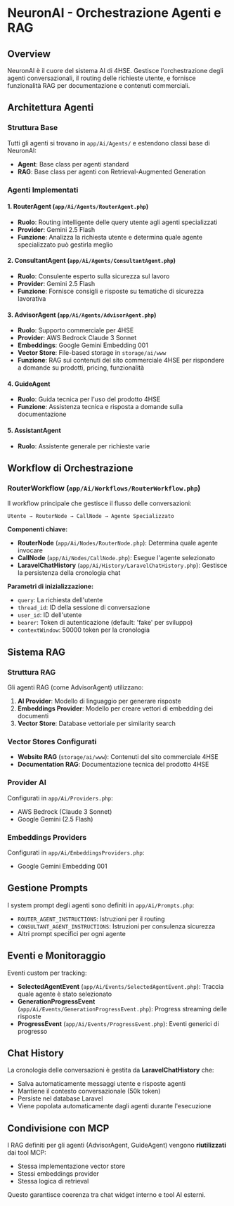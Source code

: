 # NeuronAI - Orchestrazione Agenti e RAG

## Overview

NeuronAI è il cuore del sistema AI di 4HSE. Gestisce l'orchestrazione degli agenti conversazionali, il routing delle richieste utente, e fornisce funzionalità RAG per documentazione e contenuti commerciali.

## Architettura Agenti

### Struttura Base

Tutti gli agenti si trovano in `app/Ai/Agents/` e estendono classi base di NeuronAI:
- **Agent**: Base class per agenti standard
- **RAG**: Base class per agenti con Retrieval-Augmented Generation

### Agenti Implementati

#### 1. RouterAgent (`app/Ai/Agents/RouterAgent.php`)
- **Ruolo**: Routing intelligente delle query utente agli agenti specializzati
- **Provider**: Gemini 2.5 Flash
- **Funzione**: Analizza la richiesta utente e determina quale agente specializzato può gestirla meglio

#### 2. ConsultantAgent (`app/Ai/Agents/ConsultantAgent.php`)
- **Ruolo**: Consulente esperto sulla sicurezza sul lavoro
- **Provider**: Gemini 2.5 Flash
- **Funzione**: Fornisce consigli e risposte su tematiche di sicurezza lavorativa

#### 3. AdvisorAgent (`app/Ai/Agents/AdvisorAgent.php`)
- **Ruolo**: Supporto commerciale per 4HSE
- **Provider**: AWS Bedrock Claude 3 Sonnet
- **Embeddings**: Google Gemini Embedding 001
- **Vector Store**: File-based storage in `storage/ai/www`
- **Funzione**: RAG sui contenuti del sito commerciale 4HSE per rispondere a domande su prodotti, pricing, funzionalità

#### 4. GuideAgent
- **Ruolo**: Guida tecnica per l'uso del prodotto 4HSE
- **Funzione**: Assistenza tecnica e risposta a domande sulla documentazione

#### 5. AssistantAgent
- **Ruolo**: Assistente generale per richieste varie

## Workflow di Orchestrazione

### RouterWorkflow (`app/Ai/Workflows/RouterWorkflow.php`)

Il workflow principale che gestisce il flusso delle conversazioni:

```
Utente → RouterNode → CallNode → Agente Specializzato
```

**Componenti chiave:**
- **RouterNode** (`app/Ai/Nodes/RouterNode.php`): Determina quale agente invocare
- **CallNode** (`app/Ai/Nodes/CallNode.php`): Esegue l'agente selezionato
- **LaravelChatHistory** (`app/Ai/History/LaravelChatHistory.php`): Gestisce la persistenza della cronologia chat

**Parametri di inizializzazione:**
- `query`: La richiesta dell'utente
- `thread_id`: ID della sessione di conversazione
- `user_id`: ID dell'utente
- `bearer`: Token di autenticazione (default: 'fake' per sviluppo)
- `contextWindow`: 50000 token per la cronologia

## Sistema RAG

### Struttura RAG

Gli agenti RAG (come AdvisorAgent) utilizzano:

1. **AI Provider**: Modello di linguaggio per generare risposte
2. **Embeddings Provider**: Modello per creare vettori di embedding dei documenti
3. **Vector Store**: Database vettoriale per similarity search

### Vector Stores Configurati

- **Website RAG** (`storage/ai/www`): Contenuti del sito commerciale 4HSE
- **Documentation RAG**: Documentazione tecnica del prodotto 4HSE

### Provider AI

Configurati in `app/Ai/Providers.php`:
- AWS Bedrock (Claude 3 Sonnet)
- Google Gemini (2.5 Flash)

### Embeddings Providers

Configurati in `app/Ai/EmbeddingsProviders.php`:
- Google Gemini Embedding 001

## Gestione Prompts

I system prompt degli agenti sono definiti in `app/Ai/Prompts.php`:
- `ROUTER_AGENT_INSTRUCTIONS`: Istruzioni per il routing
- `CONSULTANT_AGENT_INSTRUCTIONS`: Istruzioni per consulenza sicurezza
- Altri prompt specifici per ogni agente

## Eventi e Monitoraggio

Eventi custom per tracking:
- **SelectedAgentEvent** (`app/Ai/Events/SelectedAgentEvent.php`): Traccia quale agente è stato selezionato
- **GenerationProgressEvent** (`app/Ai/Events/GenerationProgressEvent.php`): Progress streaming delle risposte
- **ProgressEvent** (`app/Ai/Events/ProgressEvent.php`): Eventi generici di progresso

## Chat History

La cronologia delle conversazioni è gestita da **LaravelChatHistory** che:
- Salva automaticamente messaggi utente e risposte agenti
- Mantiene il contesto conversazionale (50k token)
- Persiste nel database Laravel
- Viene popolata automaticamente dagli agenti durante l'esecuzione

## Condivisione con MCP

I RAG definiti per gli agenti (AdvisorAgent, GuideAgent) vengono **riutilizzati** dai tool MCP:
- Stessa implementazione vector store
- Stessi embeddings provider
- Stessa logica di retrieval

Questo garantisce coerenza tra chat widget interno e tool AI esterni.
